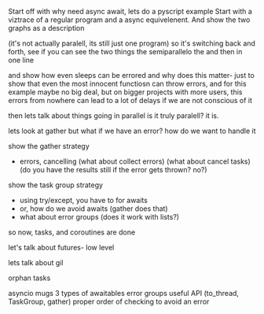 Start off with why need async await, lets do a pyscript example
Start with a viztrace of a regular program and a async equivelenent.
And show the two graphs as a description

(it's not actually paralell, its still just one program)
so it's switching back and forth, see if you can see the two things
the semiparallelo
the and then in one line

and show how even sleeps can be errored
and why does this matter- just to show that even the most
innocent functiosn can throw errors, and for this example maybe no
big deal, but on bigger projects with more users, this errors from
nowhere can lead to a lot of delays if we are not conscious of it

then lets talk about things going in parallel
is it truly paralell? it is.

lets look at gather
but what if we have an error? how do we want to handle it

show the gather strategy
- errors, cancelling
  (what about collect errors)
  (what about cancel tasks)
  (do you have the results still if the error gets thrown? no?)

show the task group strategy
  - using try/except, you have to for awaits
  - or, how do we avoid awaits (gather does that)
  - what about error groups (does it work with lists?)

so now, tasks, and coroutines are done

let's talk about futures- low level

lets talk about gil

orphan tasks





asyncio mugs
3 types of awaitables
error groups
useful API (to_thread, TaskGroup, gather)
proper order of checking to avoid an error
